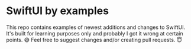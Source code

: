 # SwiftUI by examples

This repo contains examples of newest additions and changes to SwiftUI. It's built for learning purposes only and probably I got it wrong at certain points. 😅 Feel free to suggest changes and/or creating pull requests. 😇
